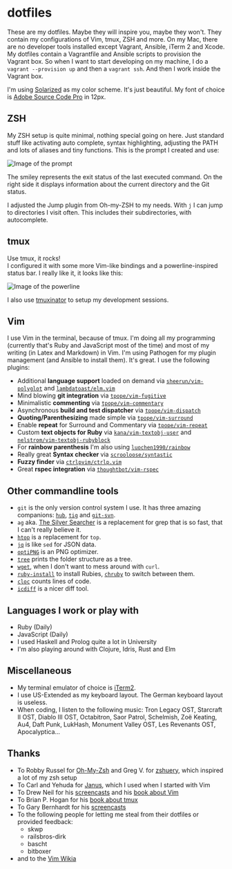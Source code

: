 # dotfiles

These are my dotfiles. Maybe they will inspire you, maybe they won't. They contain my configurations of Vim, tmux, ZSH and more. On my Mac, there are no developer tools installed except Vagrant, Ansible, iTerm 2 and Xcode. My dotfiles contain a Vagrantfile and Ansible scripts to provision the Vagrant box. So when I want to start developing on my machine, I do a `vagrant --provision up` and then a `vagrant ssh`. And then I work inside the Vagrant box.

I'm using [Solarized](http://ethanschoonover.com/solarized) as my color scheme. It's just beautiful. My font of choice is [Adobe Source Code Pro](https://github.com/adobe/Source-Code-Pro) in 12px.

## ZSH

My ZSH setup is quite minimal, nothing special going on here. Just standard stuff like activating auto complete, syntax highlighting, adjusting the PATH and lots of aliases and tiny functions. This is the prompt I created and use:

![Image of the prompt](http://images.moonglum.net/zsh-version-2.png)

The smiley represents the exit status of the last executed command. On the right side it displays information about the current directory and the Git status.

I adjusted the Jump plugin from Oh-my-ZSH to my needs. With `j` I can jump to directories I visit often. This includes their subdirectories, with autocomplete.

## tmux

Use tmux, it rocks!  
I configured it with some more Vim-like bindings and a powerline-inspired status bar. I really like it, it looks like this:

![Image of the powerline](http://images.moonglum.net/tmux-version-3.png)

I also use [tmuxinator](https://github.com/aziz/tmuxinator) to setup my development sessions.

## Vim

I use Vim in the terminal, because of tmux. I'm doing all my programming (currently that's Ruby and JavaScript most of the time) and most of my writing (in Latex and Markdown) in Vim. I'm using Pathogen for my plugin management (and Ansible to install them). It's great. I use the following plugins:

* Additional **language support** loaded on demand via [`sheerun/vim-polyglot`](https://github.com/sheerun/vim-polyglot) and [`lambdatoast/elm.vim`](https://github.com/lambdatoast/elm.vim)
* Mind blowing **git integration** via [`tpope/vim-fugitive`](https://github.com/tpope/vim-fugitive)
* Minimalistic **commenting** via [`tpope/vim-commentary`](https://github.com/tpope/vim-commentary)
* Asynchronous **build and test dispatcher** via [`tpope/vim-dispatch`](https://github.com/tpope/vim-dispatch)
* **Quoting/Parenthesizing** made simple via [`tpope/vim-surround`](https://github.com/tpope/vim-surround)
* Enable **repeat** for Surround and Commentary via [`tpope/vim-repeat`](https://github.com/tpope/vim-repeat)
* Custom **text objects for Ruby** via [`kana/vim-textobj-user`](https://github.com/kana/vim-textobj-user) and [`nelstrom/vim-textobj-rubyblock`](https://github.com/nelstrom/vim-textobj-rubyblock)
* For **rainbow parenthesis** I'm also using [`luochen1990/rainbow`](https://github.com/luochen1990/rainbow)
* Really great **Syntax checker** via [`scrooloose/syntastic`](https://github.com/scrooloose/syntastic)
* **Fuzzy finder** via [`ctrlpvim/ctrlp.vim`](https://github.com/ctrlpvim/ctrlp.vim)
* Great **rspec integration** via [`thoughtbot/vim-rspec`](https://github.com/thoughtbot/vim-rspec)

## Other commandline tools

* `git` is the only version control system I use. It has three amazing companions: [`hub`](http://hub.github.com), [`tig`](http://jonas.nitro.dk/tig) and [`git-svn`](http://git-scm.com/book/en/v1/Git-and-Other-Systems-Git-and-Subversion).
* `ag` aka. [The Silver Searcher](https://github.com/ggreer/the_silver_searcher) is a replacement for grep that is so fast, that I can't really believe it.
* [`htop`](https://github.com/max-horvath/htop-osx) is a replacement for `top`.
* [`jq`](http://stedolan.github.io/jq) is like `sed` for JSON data.
* [`optiPNG`](http://optipng.sourceforge.net) is an PNG optimizer.
* [`tree`](http://mama.indstate.edu/users/ice/tree) prints the folder structure as a tree.
* [`wget`](http://www.gnu.org/software/wget), when I don't want to mess around with `curl`.
* [`ruby-install`](https://github.com/postmodern/ruby-install) to install Rubies, [`chruby`](https://github.com/postmodern/chruby) to switch between them.
* [`cloc`](https://github.com/AlDanial/cloc) counts lines of code.
* [`icdiff`](http://www.jefftk.com/icdiff) is a nicer diff tool.

## Languages I work or play with

* Ruby (Daily)
* JavaScript (Daily)
* I used Haskell and Prolog quite a lot in University
* I'm also playing around with Clojure, Idris, Rust and Elm

## Miscellaneous

* My terminal emulator of choice is [iTerm2](http://www.iterm2.com).
* I use US-Extended as my keyboard layout. The German keyboard layout is useless.
* When coding, I listen to the following music: Tron Legacy OST, Starcraft II OST, Diablo III OST, Octabitron, Saor Patrol, Schelmish, Zoë Keating, Au4, Daft Punk, LukHash, Monument Valley OST, Les Revenants OST, Apocalyptica...

## Thanks

* To Robby Russel for [Oh-My-Zsh](https://github.com/robbyrussell/oh-my-zsh) and Greg V. for [zshuery](https://github.com/myfreeweb/zshuery), which inspired a lot of my zsh setup
* To Carl and Yehuda for [Janus](https://github.com/carlhuda/janus), which I used when I started with Vim
* To Drew Neil for his [screencasts](http://vimcasts.org) and his [book about Vim](http://pragprog.com/book/dnvim/practical-vim)
* To Brian P. Hogan for his [book about tmux](http://pragprog.com/book/bhtmux/tmux)
* To Gary Bernhardt for his [screencasts](https://www.destroyallsoftware.com/screencasts)
* To the following people for letting me steal from their dotfiles or provided feedback:
  * skwp
  * railsbros-dirk
  * bascht
  * bitboxer
* and to the [Vim Wikia](http://vim.wikia.com/wiki/Vim_Tips_Wiki) 
